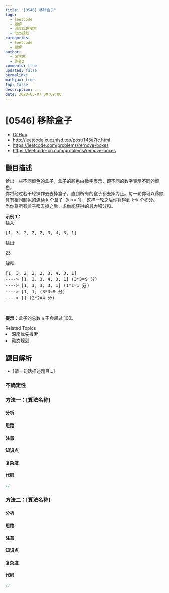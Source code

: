 ```yaml
---
title: "[0546] 移除盒子"
tags:
  - leetcode
  - 题解
  - 深度优先搜索
  - 动态规划
categories:
  - leetcode
  - 题解
author:
  - 张学志
  - 作者2
comments: true
updated: false
permalink:
mathjax: true
top: false
description: ...
date: 2020-03-07 00:09:06
---
```



# [0546] 移除盒子
* [GitHub](https://github.com/algoboy101/LeetCodeCrowdsource/tree/master/_posts/QA/%5B0546%5D%20%E7%A7%BB%E9%99%A4%E7%9B%92%E5%AD%90.md)
* http://leetcode.xuezhisd.top/post/145a7fc.html
* https://leetcode.com/problems/remove-boxes
* https://leetcode-cn.com/problems/remove-boxes


## 题目描述

<p>给出一些不同颜色的盒子，盒子的颜色由数字表示，即不同的数字表示不同的颜色。<br />
你将经过若干轮操作去去掉盒子，直到所有的盒子都去掉为止。每一轮你可以移除具有相同颜色的连续 k 个盒子（k&nbsp;&gt;= 1），这样一轮之后你将得到 <code>k*k</code> 个积分。<br />
当你将所有盒子都去掉之后，求你能获得的最大积分和。</p>

<p><strong>示例 1：</strong><br />
输入:</p>

<pre>
[1, 3, 2, 2, 2, 3, 4, 3, 1]
</pre>

<p>输出:</p>

<pre>
23
</pre>

<p>解释:</p>

<pre>
[1, 3, 2, 2, 2, 3, 4, 3, 1] 
----&gt; [1, 3, 3, 4, 3, 1] (3*3=9 分) 
----&gt; [1, 3, 3, 3, 1] (1*1=1 分) 
----&gt; [1, 1] (3*3=9 分) 
----&gt; [] (2*2=4 分)
</pre>

<p>&nbsp;</p>

<p><strong>提示：</strong>盒子的总数 <code>n</code> 不会超过 100。</p>
<div><div>Related Topics</div><div><li>深度优先搜索</li><li>动态规划</li></div></div>


## 题目解析
* [请一句话描述题目...]

### 不确定性


### 方法一：[算法名称]

#### 分析

#### 思路

#### 注意

#### 知识点

#### 复杂度

#### 代码

```cpp
//
```


### 方法二：[算法名称]

#### 分析

#### 思路

#### 注意

#### 知识点

#### 复杂度

#### 代码

```cpp
//
```


